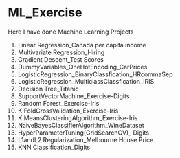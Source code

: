 # ML_Exercise
Here I have done Machine Learning Projects
1. Linear Regression_Canada per capita income
2. Multivariate Regression_Hiring
3. Gradient Descent_Test Scores
4. DummyVariables_OneHotEncoding_CarPrices
5. LogisticRegression_BinaryClassfication_HRcommaSep
6. LogisticRegression_MulticlassClassfication_IRIS
7. Decision Tree_Titanic
8. SupportVectorMachine_Exercise-Digits
9. Random Forest_Exercise-Iris
10. K FoldCrossValidation_Exercise-Iris
11. K MeansClusteringAlgorithm_Exercise-Iris
12. NaiveBayesClassifierAlgorithm_WineDataset
13. HyperParameterTuning(GridSearchCV)_ Digits
14. L1andL2 Regularization_Melbourne House Price
15. KNN Classification_Digits
